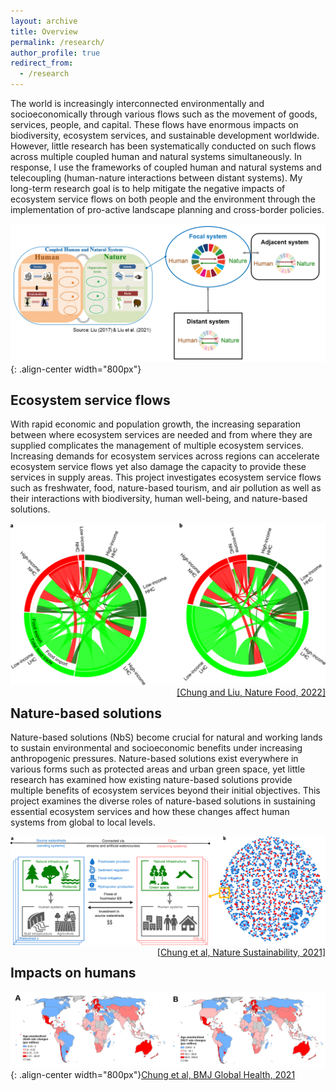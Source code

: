 ```yaml
---
layout: archive
title: Overview
permalink: /research/
author_profile: true
redirect_from:
  - /research
---
```



The world is increasingly interconnected environmentally and socioeconomically through various flows such as the movement of goods, services, people, and capital. These flows have enormous impacts on biodiversity, ecosystem services, and sustainable development worldwide. However, little research has been systematically conducted on such flows across multiple coupled human and natural systems simultaneously. In response, I use the frameworks of coupled human and natural systems and telecoupling (human-nature interactions between distant systems). My long-term research goal is to help mitigate the negative impacts of ecosystem service flows on both people and the environment through the implementation of pro-active landscape planning and cross-border policies.

![CHANSframework](../images/CHANS_Telecoupling_framework.png){: .align-center width="800px"}

## Ecosystem service flows

With rapid economic and population growth, the increasing separation between where ecosystem services are needed and from where they are supplied complicates the management of multiple ecosystem services. Increasing demands for ecosystem services across regions can accelerate ecosystem service flows yet also damage the capacity to provide these services in supply areas. This project investigates ecosystem service flows such as freshwater, food, nature-based tourism, and air pollution as well as their interactions with biodiversity, human well-being, and nature-based solutions.

<p align="center">
 <img src="../images/Chung_Liu_2022_NF_flow_map.png" width="600px" alt="FoodFlow">
 <br>
 <span style="float: right;"><a href="https://www.nature.com/articles/s43016-022-00499-7">[Chung and Liu, Nature Food, 2022]</a></span>
</p>

## Nature-based solutions

Nature-based solutions (NbS) become crucial for natural and working lands to sustain environmental and socioeconomic benefits under increasing anthropogenic pressures. Nature-based solutions exist everywhere in various forms such as protected areas and urban green space, yet little research has examined how existing nature-based solutions provide multiple benefits of ecosystem services beyond their initial objectives. This project examines the diverse roles of nature-based solutions in sustaining essential ecosystem services and how these changes affect human systems from global to local levels.

<p align="center">
 <img src="../images/Chung_et_al_2021_NS_network.png" width="700px" alt="NbSnetwork">
 <br>
 <span style="float: right;"><a href="https://www.nature.com/articles/s41893-021-00786-4">[Chung et al, Nature Sustainability, 2021]</a></span>
</p>


## Impacts on humans




![TradeHealth](../images/Chung_et_al_2021_bmjgh_health.png){: .align-center width="800px"}[Chung et al, BMJ Global Health, 2021](https://gh.bmj.com/content/6/11/e006394.abstract)
